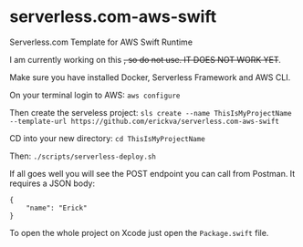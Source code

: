 # serverless.com-aws-swift
Serverless.com Template for AWS Swift Runtime

I am currently working on this ~~, so do not use.
IT DOES NOT WORK YET~~.

Make sure you have installed Docker, Serverless Framework and AWS CLI.

On your terminal login to AWS:
`aws configure`

Then create the serveless project:
`sls create --name ThisIsMyProjectName --template-url https://github.com/erickva/serverless.com-aws-swift`

CD into your new directory:
`cd ThisIsMyProjectName`

Then:
`./scripts/serverless-deploy.sh`

If all goes well you will see the POST endpoint you can call from Postman. It requires a JSON body:
```
{
    "name": "Erick"
}
```

To open the whole project on Xcode just open the `Package.swift` file.
